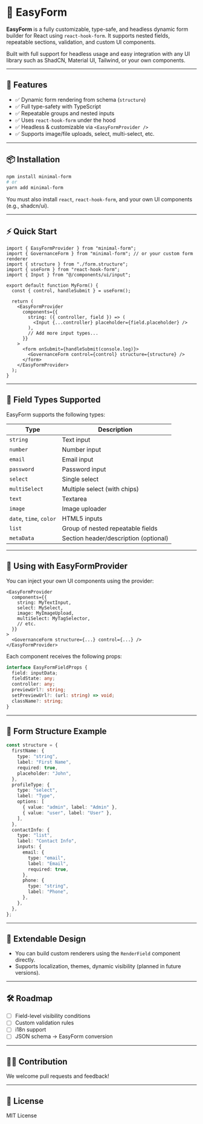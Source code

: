 # 🧩 EasyForm

**EasyForm** is a fully customizable, type-safe, and headless dynamic form builder for React using `react-hook-form`. It supports nested fields, repeatable sections, validation, and custom UI components.

Built with full support for headless usage and easy integration with any UI library such as ShadCN, Material UI, Tailwind, or your own components.

---

## 🚀 Features

- ✅ Dynamic form rendering from schema (`structure`)
- ✅ Full type-safety with TypeScript
- ✅ Repeatable groups and nested inputs
- ✅ Uses `react-hook-form` under the hood
- ✅ Headless & customizable via `<EasyFormProvider />`
- ✅ Supports image/file uploads, select, multi-select, etc.

---

## 📦 Installation

```bash
npm install minimal-form
# or
yarn add minimal-form
```

You must also install `react`, `react-hook-form`, and your own UI components (e.g., shadcn/ui).

---

## ⚡ Quick Start

```tsx
import { EasyFormProvider } from "minimal-form";
import { GovernanceForm } from "minimal-form"; // or your custom form renderer
import { structure } from "./form.structure";
import { useForm } from "react-hook-form";
import { Input } from "@/components/ui/input";

export default function MyForm() {
  const { control, handleSubmit } = useForm();

  return (
    <EasyFormProvider
      components={{
        string: ({ controller, field }) => (
          <Input {...controller} placeholder={field.placeholder} />
        ),
        // Add more input types...
      }}
    >
      <form onSubmit={handleSubmit(console.log)}>
        <GovernanceForm control={control} structure={structure} />
      </form>
    </EasyFormProvider>
  );
}
```

---

## 🎯 Field Types Supported

EasyForm supports the following types:

| Type                    | Description                           |
| ----------------------- | ------------------------------------- |
| `string`                | Text input                            |
| `number`                | Number input                          |
| `email`                 | Email input                           |
| `password`              | Password input                        |
| `select`                | Single select                         |
| `multiSelect`           | Multiple select (with chips)          |
| `text`                  | Textarea                              |
| `image`                 | Image uploader                        |
| `date`, `time`, `color` | HTML5 inputs                          |
| `list`                  | Group of nested repeatable fields     |
| `metaData`              | Section header/description (optional) |

---

## 🧠 Using with EasyFormProvider

You can inject your own UI components using the provider:

```tsx
<EasyFormProvider
  components={{
    string: MyTextInput,
    select: MySelect,
    image: MyImageUpload,
    multiSelect: MyTagSelector,
    // etc.
  }}
>
  <GovernanceForm structure={...} control={...} />
</EasyFormProvider>
```

Each component receives the following props:

```ts
interface EasyFormFieldProps {
  field: inputData;
  fieldState: any;
  controller: any;
  previewUrl?: string;
  setPreviewUrl?: (url: string) => void;
  className?: string;
}
```

---

## 🧱 Form Structure Example

```ts
const structure = {
  firstName: {
    type: "string",
    label: "First Name",
    required: true,
    placeholder: "John",
  },
  profileType: {
    type: "select",
    label: "Type",
    options: [
      { value: "admin", label: "Admin" },
      { value: "user", label: "User" },
    ],
  },
  contactInfo: {
    type: "list",
    label: "Contact Info",
    inputs: {
      email: {
        type: "email",
        label: "Email",
        required: true,
      },
      phone: {
        type: "string",
        label: "Phone",
      },
    },
  },
};
```

---

## 🔌 Extendable Design

- You can build custom renderers using the `RenderField` component directly.
- Supports localization, themes, dynamic visibility (planned in future versions).

---

## 🛠 Roadmap

- [ ] Field-level visibility conditions
- [ ] Custom validation rules
- [ ] i18n support
- [ ] JSON schema -> EasyForm conversion

---

## 👨‍💻 Contribution

We welcome pull requests and feedback!

---

## 📄 License

MIT License
